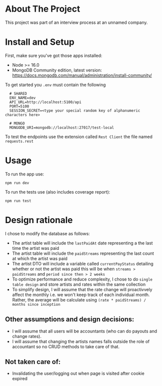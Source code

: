 # About The Project

This project was part of an interview process at an unnamed company.

# Install and Setup

First, make sure you've got those apps installed:

- Node >= 16.0
- MongoDB Community edition, latest version: https://docs.mongodb.com/manual/administration/install-community/

To get started you `.env` must contain the following
```Shell
  # SHARED
  ENV_NAME=dev
  API_URL=http://localhost:5100/api
  PORT=5100
  SESSION_SECRET=<type your special random key of alphanumeric characters here>

  # MONGO
  MONGODB_URI=mongodb://localhost:27017/test-local
```

To test the endpoints use the extension called `Rest Client` the file named `requests.rest`

# Usage

To run the app use:

`npm run dev`


To run the tests use (also includes coverage report):

`npm run test`

# Design rationale

I chose to modify the database as follows:
* The artist table will include the `lastPaidAt` date representing a the last time the artist was paid
* The artist table will include the `paidStreams` representing the last count at which the artist was paid
* The artist DTO will include a variable called `currentPayStatus` detailing whether or not the artist was paid this will be when `streams > paidStreams` and `period since then > 2 weeks`
* To optimize performance and reduce complexity, I chose to do `single table design` and store artists and rates within the same collection
* To simplify design, I will assume that the rate change will proactivvely affect the monthly i.e. we won't keep track of each individual month. Rather, the average will be calculate using `(rate * paidStreams) / months since inception` 

## Other assumptions and design decisions:

* I will assume that all users will be accountants (who can do payouts and change rates).
* I will assume that changing the artists names falls outside the role of accountant 
  so no CRUD methods to take care of that.

## Not taken care of:
* Invalidating the user/logging out when page is visited after cookie expired 

 
